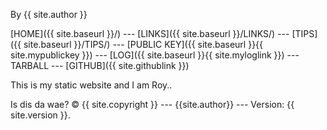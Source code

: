 By {{ site.author }}

[HOME]({{ site.baseurl }}/) --- [LINKS]({{ site.baseurl }}/LINKS/) --- [TIPS]({{ site.baseurl }}/TIPS/) --- [PUBLIC KEY]({{ site.baseurl }}{{ site.mypublickey }}) --- [LOG]({{ site.baseurl }}{{ site.myloglink }}) --- TARBALL --- [GITHUB]({{ site.githublink }})

This is my static website  and I am Roy..

Is dis da wae?
© {{ site.copyright }} --- {{site.author}} --- Version: {{ site.version }}.
